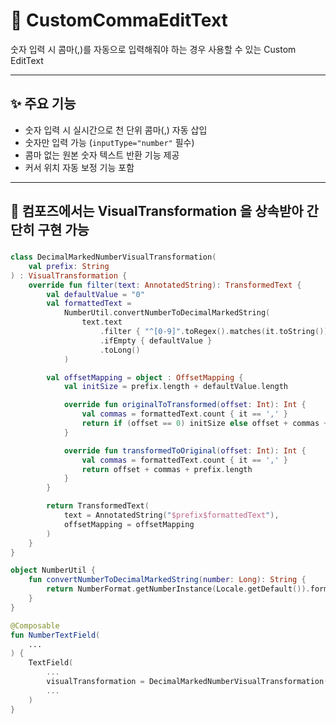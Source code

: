 # 📱 CustomCommaEditText

숫자 입력 시 콤마(,)를 자동으로 입력해줘야 하는 경우 사용할 수 있는 Custom EditText

---

## ✨ 주요 기능

- 숫자 입력 시 실시간으로 천 단위 콤마(,) 자동 삽입
- 숫자만 입력 가능 (`inputType="number"` 필수)
- 콤마 없는 원본 숫자 텍스트 반환 기능 제공
- 커서 위치 자동 보정 기능 포함

---

## 📌 컴포즈에서는 VisualTransformation 을 상속받아 간단히 구현 가능

### 
```kotlin
class DecimalMarkedNumberVisualTransformation(
    val prefix: String
) : VisualTransformation {
    override fun filter(text: AnnotatedString): TransformedText {
        val defaultValue = "0"
        val formattedText =
            NumberUtil.convertNumberToDecimalMarkedString(
                text.text
                    .filter { "^[0-9]".toRegex().matches(it.toString()) }
                    .ifEmpty { defaultValue }
                    .toLong()
            )

        val offsetMapping = object : OffsetMapping {
            val initSize = prefix.length + defaultValue.length

            override fun originalToTransformed(offset: Int): Int {
                val commas = formattedText.count { it == ',' }
                return if (offset == 0) initSize else offset + commas + prefix.length
            }

            override fun transformedToOriginal(offset: Int): Int {
                val commas = formattedText.count { it == ',' }
                return offset + commas + prefix.length
            }
        }

        return TransformedText(
            text = AnnotatedString("$prefix$formattedText"),
            offsetMapping = offsetMapping
        )
    }
}

object NumberUtil {
    fun convertNumberToDecimalMarkedString(number: Long): String {
        return NumberFormat.getNumberInstance(Locale.getDefault()).format(number)
    }
}

@Composable
fun NumberTextField(
	...
) {
    TextField(
        ...
        visualTransformation = DecimalMarkedNumberVisualTransformation("Some Prefix"),
        ...
    )
}
```
